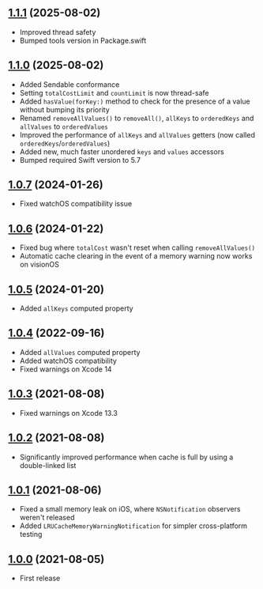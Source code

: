 ## [1.1.1](https://github.com/nicklockwood/LRUCache/releases/tag/1.1.1) (2025-08-02)

- Improved thread safety
- Bumped tools version in Package.swift

## [1.1.0](https://github.com/nicklockwood/LRUCache/releases/tag/1.1.0) (2025-08-02)

- Added Sendable conformance
- Setting `totalCostLimit` and `countLimit` is now thread-safe
- Added `hasValue(forKey:)` method to check for the presence of a value without bumping its priority
- Renamed `removeAllValues()` to `removeAll()`, `allKeys` to `orderedKeys` and `allValues` to `orderedValues`
- Improved the performance of `allKeys` and `allValues` getters (now called `orderedKeys`/`orderedValues`)
- Added new, much faster unordered `keys` and `values` accessors
- Bumped required Swift version to 5.7

## [1.0.7](https://github.com/nicklockwood/LRUCache/releases/tag/1.0.7) (2024-01-26)

- Fixed watchOS compatibility issue

## [1.0.6](https://github.com/nicklockwood/LRUCache/releases/tag/1.0.6) (2024-01-22)

- Fixed bug where `totalCost` wasn't reset when calling `removeAllValues()`
- Automatic cache clearing in the event of a memory warning now works on visionOS

## [1.0.5](https://github.com/nicklockwood/LRUCache/releases/tag/1.0.5) (2024-01-20)

- Added `allKeys` computed property

## [1.0.4](https://github.com/nicklockwood/LRUCache/releases/tag/1.0.4) (2022-09-16)

- Added `allValues` computed property
- Added watchOS compatibility
- Fixed warnings on Xcode 14

## [1.0.3](https://github.com/nicklockwood/LRUCache/releases/tag/1.0.3) (2021-08-08)

- Fixed warnings on Xcode 13.3

## [1.0.2](https://github.com/nicklockwood/LRUCache/releases/tag/1.0.2) (2021-08-08)

- Significantly improved performance when cache is full by using a double-linked list

## [1.0.1](https://github.com/nicklockwood/LRUCache/releases/tag/1.0.1) (2021-08-06)

- Fixed a small memory leak on iOS, where `NSNotification` observers weren't released
- Added `LRUCacheMemoryWarningNotification` for simpler cross-platform testing

## [1.0.0](https://github.com/nicklockwood/LRUCache/releases/tag/1.0.0) (2021-08-05)

- First release
